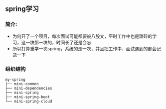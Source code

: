 ## spring学习

### 简介:
* 为何开了一个项目，每次面试可能都要被八股文，平时工作中也是琐碎的学习，这一块那一块的，时间长了还是会忘
* 所以打算重学一次spring，系统的走一次，并且把工作中、面试遇到的都会记录一下

### 组织结构
```
my-spring
├── mini-common
├── mini-dependencies
├── mini-spring
├── mini-spring-boot
└── mini-spring-cloud
```